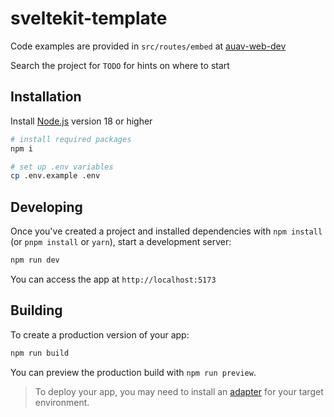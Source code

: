 # sveltekit-template

Code examples are provided in `src/routes/embed` at [auav-web-dev](https://github.com/liraymond04/auav-web-dev)

Search the project for `TODO` for hints on where to start

## Installation

Install [Node.js](https://nodejs.org/en) version 18 or higher

```sh
# install required packages
npm i
```

```sh
# set up .env variables
cp .env.example .env
```

## Developing

Once you've created a project and installed dependencies with `npm install` (or `pnpm install` or `yarn`), start a development server:

```sh
npm run dev
```

You can access the app at `http://localhost:5173`

## Building

To create a production version of your app:

```sh
npm run build
```

You can preview the production build with `npm run preview`.

> To deploy your app, you may need to install an [adapter](https://svelte.dev/docs/kit/adapters) for your target environment.
